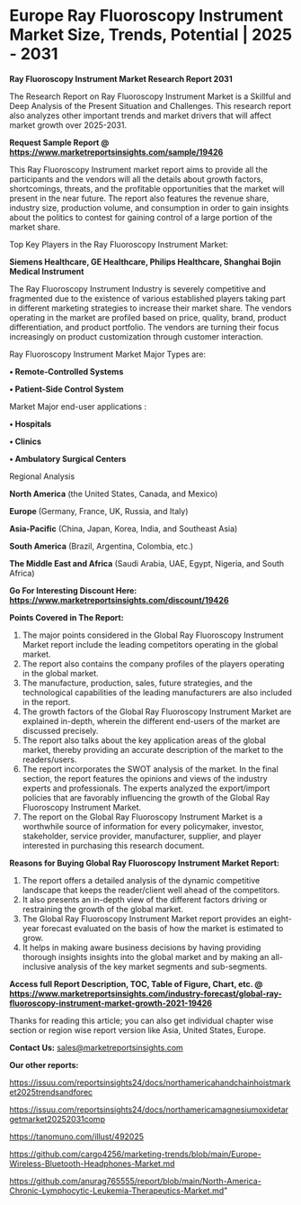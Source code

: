 # Europe Ray Fluoroscopy Instrument Market Size, Trends, Potential | 2025 - 2031

<strong>Ray Fluoroscopy Instrument Market Research Report 2031</strong>

The Research Report on Ray Fluoroscopy Instrument Market is a Skillful and Deep Analysis of the Present Situation and Challenges. This research report also analyzes other important trends and market drivers that will affect market growth over 2025-2031.

<strong>Request Sample Report @ <a href=https://www.marketreportsinsights.com/sample/19426>https://www.marketreportsinsights.com/sample/19426</a></strong>

This Ray Fluoroscopy Instrument market report aims to provide all the participants and the vendors will all the details about growth factors, shortcomings, threats, and the profitable opportunities that the market will present in the near future. The report also features the revenue share, industry size, production volume, and consumption in order to gain insights about the politics to contest for gaining control of a large portion of the market share.

Top Key Players in the Ray Fluoroscopy Instrument Market:

<strong>Siemens Healthcare, GE Healthcare, Philips Healthcare, Shanghai Bojin Medical Instrument</strong>

The Ray Fluoroscopy Instrument Industry is severely competitive and fragmented due to the existence of various established players taking part in different marketing strategies to increase their market share. The vendors operating in the market are profiled based on price, quality, brand, product differentiation, and product portfolio. The vendors are turning their focus increasingly on product customization through customer interaction.

Ray Fluoroscopy Instrument Market Major Types are:

<strong>• Remote-Controlled Systems

• Patient-Side Control System</strong>

Market Major end-user applications :

<strong>• Hospitals

• Clinics

• Ambulatory Surgical Centers</strong>

Regional Analysis

</u><strong><b>North America</b></strong> (the United States, Canada, and Mexico)

<strong><b>Europe </b></strong>(Germany, France, UK, Russia, and Italy)

<strong><b>Asia-Pacific</b></strong> (China, Japan, Korea, India, and Southeast Asia)

<strong><b>South America</b></strong> (Brazil, Argentina, Colombia, etc.)

<strong><b>The Middle East and Africa</b></strong> (Saudi Arabia, UAE, Egypt, Nigeria, and South Africa)

<strong>Go For Interesting Discount Here: <a href=https://www.marketreportsinsights.com/discount/19426>https://www.marketreportsinsights.com/discount/19426</a></strong>

<strong>Points Covered in The Report:</strong>
<ol>
  <li>The major points considered in the Global Ray Fluoroscopy Instrument Market report include the leading competitors operating in the global market.</li>
  <li>The report also contains the company profiles of the players operating in the global market.</li>
  <li>The manufacture, production, sales, future strategies, and the technological capabilities of the leading manufacturers are also included in the report.</li>
  <li>The growth factors of the Global Ray Fluoroscopy Instrument Market are explained in-depth, wherein the different end-users of the market are discussed precisely.</li>
  <li>The report also talks about the key application areas of the global market, thereby providing an accurate description of the market to the readers/users.</li>
  <li>The report incorporates the SWOT analysis of the market. In the final section, the report features the opinions and views of the industry experts and professionals. The experts analyzed the export/import policies that are favorably influencing the growth of the Global Ray Fluoroscopy Instrument Market.</li>
  <li>The report on the Global Ray Fluoroscopy Instrument Market is a worthwhile source of information for every policymaker, investor, stakeholder, service provider, manufacturer, supplier, and player interested in purchasing this research document.</li>
</ol>
<strong>Reasons for Buying Global Ray Fluoroscopy Instrument Market Report:</strong>

<ol>
  <li>The report offers a detailed analysis of the dynamic competitive landscape that keeps the reader/client well ahead of the competitors.</li>
  <li>It also presents an in-depth view of the different factors driving or restraining the growth of the global market.</li>
  <li>The Global Ray Fluoroscopy Instrument Market report provides an eight-year forecast evaluated on the basis of how the market is estimated to grow.</li>
  <li>It helps in making aware business decisions by having providing thorough insights insights into the global market and by making an all-inclusive analysis of the key market segments and sub-segments.</li>
</ol>
<strong>Access full Report Description, TOC, Table of Figure, Chart, etc. @ <a href=https://www.marketreportsinsights.com/industry-forecast/global-ray-fluoroscopy-instrument-market-growth-2021-19426>https://www.marketreportsinsights.com/industry-forecast/global-ray-fluoroscopy-instrument-market-growth-2021-19426</a></strong>


Thanks for reading this article; you can also get individual chapter wise section or region wise report version like Asia, United States, Europe.

<strong>Contact Us:</strong>
sales@marketreportsinsights.com

<strong>Our other reports:</strong>

<a href=https://issuu.com/reportsinsights24/docs/northamericahandchainhoistmarket2025trendsandforec>https://issuu.com/reportsinsights24/docs/northamericahandchainhoistmarket2025trendsandforec</a>

<a href=https://issuu.com/reportsinsights24/docs/northamericamagnesiumoxidetargetmarket20252031comp>https://issuu.com/reportsinsights24/docs/northamericamagnesiumoxidetargetmarket20252031comp</a>

<a href=https://tanomuno.com/illust/492025>https://tanomuno.com/illust/492025</a>

<a href=https://github.com/cargo4256/marketing-trends/blob/main/Europe-Wireless-Bluetooth-Headphones-Market.md>https://github.com/cargo4256/marketing-trends/blob/main/Europe-Wireless-Bluetooth-Headphones-Market.md</a>

<a href=https://github.com/anurag765555/report/blob/main/North-America-Chronic-Lymphocytic-Leukemia-Therapeutics-Market.md>https://github.com/anurag765555/report/blob/main/North-America-Chronic-Lymphocytic-Leukemia-Therapeutics-Market.md</a>"
